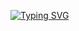 [![Typing SVG](https://readme-typing-svg.herokuapp.com?font=Inter&multiline=true&lines=Welcome+to+SparkxCloud+Organization+%F0%9F%98%8D)](https://git.io/typing-svg)
